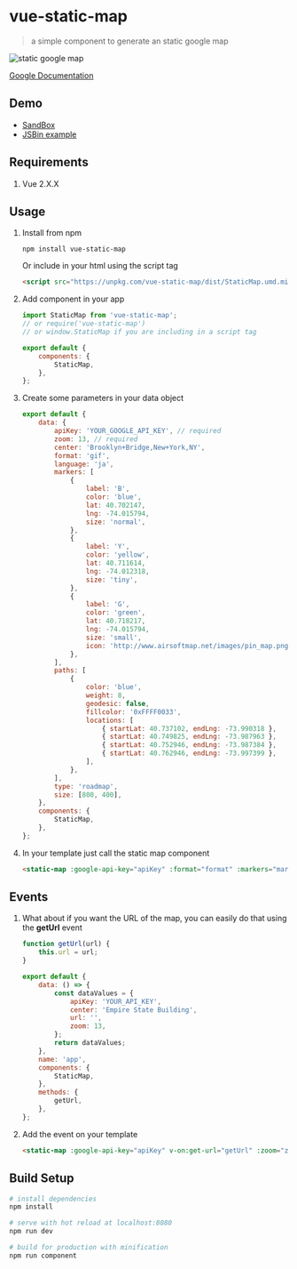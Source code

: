 # vue-static-map

> a simple component to generate an static google map

![static google map](https://user-images.githubusercontent.com/461124/28100714-6c896d1e-6689-11e7-8a38-327dfe4b6ff5.png)

[Google Documentation](https://developers.google.com/maps/documentation/static-maps/intro)

## Demo

- [SandBox](https://codesandbox.io/s/9o8yqq527p)
- [JSBin example](https://jsbin.com/ganoxoyopo/1/edit?html,js,output)

## Requirements

1.  Vue 2.X.X

## Usage

1.  Install from npm

        npm install vue-static-map

    Or include in your html using the script tag

    ```html
    <script src="https://unpkg.com/vue-static-map/dist/StaticMap.umd.min.js"></script>
    ```

2.  Add component in your app

    ```javascript
    import StaticMap from 'vue-static-map';
    // or require('vue-static-map')
    // or window.StaticMap if you are including in a script tag

    export default {
    	components: {
    		StaticMap,
    	},
    };
    ```

3.  Create some parameters in your data object

    ```javascript
    export default {
    	data: {
    		apiKey: 'YOUR_GOOGLE_API_KEY', // required
    		zoom: 13, // required
    		center: 'Brooklyn+Bridge,New+York,NY',
    		format: 'gif',
    		language: 'ja',
    		markers: [
    			{
    				label: 'B',
    				color: 'blue',
    				lat: 40.702147,
    				lng: -74.015794,
    				size: 'normal',
    			},
    			{
    				label: 'Y',
    				color: 'yellow',
    				lat: 40.711614,
    				lng: -74.012318,
    				size: 'tiny',
    			},
    			{
    				label: 'G',
    				color: 'green',
    				lat: 40.718217,
    				lng: -74.015794,
    				size: 'small',
    				icon: 'http://www.airsoftmap.net/images/pin_map.png',
    			},
    		],
    		paths: [
    			{
    				color: 'blue',
    				weight: 8,
    				geodesic: false,
    				fillcolor: '0xFFFF0033',
    				locations: [
    					{ startLat: 40.737102, endLng: -73.990318 },
    					{ startLat: 40.749825, endLng: -73.987963 },
    					{ startLat: 40.752946, endLng: -73.987384 },
    					{ startLat: 40.762946, endLng: -73.997399 },
    				],
    			},
    		],
    		type: 'roadmap',
    		size: [800, 400],
    	},
    	components: {
    		StaticMap,
    	},
    };
    ```

4.  In your template just call the static map component

    ```html
    <static-map :google-api-key="apiKey" :format="format" :markers="markers" :zoom="zoom" :center="center" :size="size" :type="type" :paths="paths" :language="language"></static-map>
    ```

## Events

1.  What about if you want the URL of the map, you can easily do that using the **getUrl** event

    ```javascript
    function getUrl(url) {
    	this.url = url;
    }

    export default {
    	data: () => {
    		const dataValues = {
    			apiKey: 'YOUR_API_KEY',
    			center: 'Empire State Building',
    			url: '',
    			zoom: 13,
    		};
    		return dataValues;
    	},
    	name: 'app',
    	components: {
    		StaticMap,
    	},
    	methods: {
    		getUrl,
    	},
    };
    ```

2.  Add the event on your template

    ```html
    <static-map :google-api-key="apiKey" v-on:get-url="getUrl" :zoom="zoom" :center="center"></static-map>
    ```

## Build Setup

```bash
# install dependencies
npm install

# serve with hot reload at localhost:8080
npm run dev

# build for production with minification
npm run component
```
